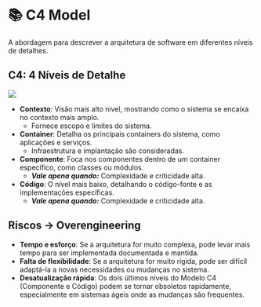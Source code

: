 # :books: C4 Model

A abordagem para descrever a arquitetura de software em diferentes níveis de detalhes.

## C4: 4 Níveis de Detalhe

![](https://c4model.com/images/c4-overview.png)

- **Contexto**: Visão mais alto nivel, mostrando como o sistema se encaixa no contexto mais amplo.
  - Fornece escopo e limites do sistema.
- **Container**: Detalha os principais containers do sistema, como aplicações e serviços.
  - Infraestrutura e implantação são consideradas.
- **Componente**: Foca nos componentes dentro de um container específico, como classes ou módulos.
  - **_Vale apena quando:_** Complexidade e criticidade alta.
- **Código**: O nível mais baixo, detalhando o código-fonte e as implementações específicas.
  - **_Vale apena quando:_** Complexidade e criticidade alta.

## Riscos -> Overengineering
- **Tempo e esforço**: Se a arquitetura for muito complexa, pode levar mais tempo para ser implementada documentada e mantida.
- **Falta de flexibilidade**: Se a arquitetura for muito rígida, pode ser difícil adaptá-la a novas necessidades ou mudanças no sistema.
- **Desatualização rápida**: Os dois últimos níveis do Modelo C4 (Componente e Código) podem se tornar obsoletos rapidamente, especialmente em sistemas ágeis onde as mudanças são frequentes.
